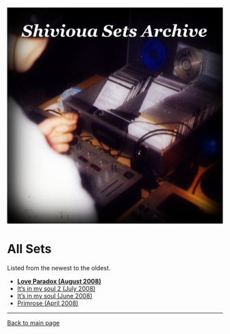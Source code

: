 
![Shivioua - All Sets](./all-sets.jpg)

# All Sets

Listed from the newest to the oldest.

<!-- 
Progressive Awake - Poljica (August 2023)
Progressive Awake - Lullaby (December 2021)
Progressive Awake - Somebody New Vol. 3 (November 2021)
Fresh Dance Music - New Time, Same Place (August 2021)
Quantum Energy - Modern Rock & Roll (July 2021)
Quantum Energy - Lick The Groove (May 2021)
Fresh Dance Music - Rzepedka (April 2021)
Progressive Awake - Bit Harder (April 2021)
Quantum Energy - Counter Plus Plus (March 2021)
Progressive Awake - Hypnotized By Your Light (February 2021)
Progressive Awake - The Blue Oyster (January 2021)
Fresh Dance Music - Izolatorium (November 2020)
Fresh Dance Music - Przed Duszki (October 2020)
Progressive Awake - La Playa (July 2020)
Quantum Energy - Two Hearts (August 2018)
Fresh Dance Music - Beachball (July 2018)
Progressive Awake - New Time, New Place (June 2018)
Progressive Awake - Playpool (September 2016)
Fresh Dance Music - Somebody New (November 2015)
Progressive Awake - Uncharted Waters (June 2015)
Fresh Dance Music - Cave (January 2015)
Fresh Dance Music - Deanery No. 161 (May 2014)
Progressive Awake - Spring is in the air (March 2014)
Quantum Energy - Winter solstice (December 2012)
Progressive Awake - Different Kind Of Life (October 2012)
Quantum Energy - Everyday Something New (November 2011)
Progressive Awake - Reminiscence (August 2011)
Quantum Energy - Chillstep (June 2011)
Fresh Dance Music - Knockout (March 2011)
Progressive Awake - Snowdrop (March 2011)
Quantum Energy - Love Cycle (February 2011)
Quantum Energy - Still Waters Run Deep (December 2010)
Progressive Awake - First Snow (November 2010)
Fresh Dance Music - House Sweet House (March 2010)
Fresh Dance Music - For An Angel (January 2010)
Progressive Awake - Music Is My Oxygen (January 2010)
Progressive Awake - 4 Seasons Of Love (November 2009)
Progressive Awake - Lost in You, lost myself… (October 2009)
Progressive Awake - Doubtfulness Waves (September 2009)
Progressive Awake - Ungovernable Appetence (Semptember 2009)
Progressive Awake - Opium (July 2009)
Progressive Awake - 7 months of dream (July 2009)
Progressive Awake - Effervescence (June 2009)
Progressive Awake - Holidays Wanted!!! (June 2009)
Progressive Awake - Midgard (May 2009)
Progressive Awake - Hard days at work (April 2009)
Progressive Awake - When I am overtaken by… (April 2009)
Progressive Awake - Sweet candies (March 2009)
Progressive Awake - Discovering myself with You (March 2009)
Progressive Awake - Nothing (January 2009)
Progressive Awake - Just fly with me (December 2008)
-->
* [**Love Paradox (August 2008)**](https://shivioua.github.io/progressive-awake/love-paradox-august-2008.html)
* [It’s in my soul 2 (July 2008)](https://shivioua.github.io/progressive-awake/its-in-my-soul-2-july-2008.html)
* [It’s in my soul (June 2008)](https://shivioua.github.io/progressive-awake/its-in-my-soul-june-2008.html)
* [Primrose (April 2008)](https://shivioua.github.io/fresh-dance-music/primrose-april-2008.html)

----

[Back to main page](https://shivioua.github.io)